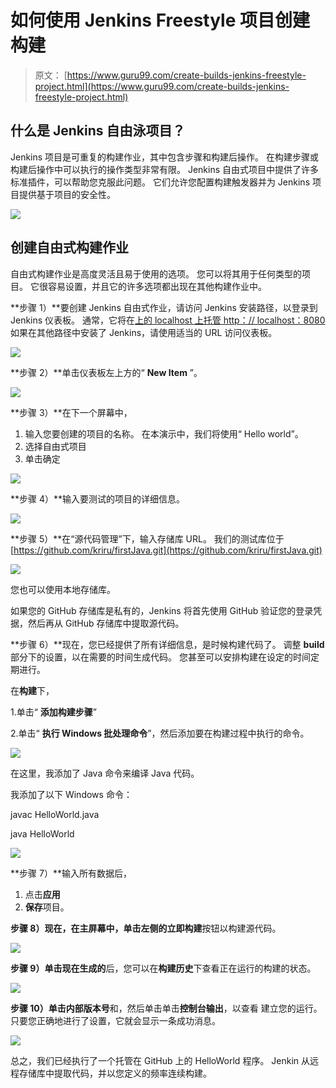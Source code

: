 # 如何使用 Jenkins Freestyle 项目创建构建

> 原文： [https://www.guru99.com/create-builds-jenkins-freestyle-project.html](https://www.guru99.com/create-builds-jenkins-freestyle-project.html)

## 什么是 Jenkins 自由泳项目？

Jenkins 项目是可重复的构建作业，其中包含步骤和构建后操作。 在构建步骤或构建后操作中可以执行的操作类型非常有限。 Jenkins 自由式项目中提供了许多标准插件，可以帮助您克服此问题。 它们允许您配置构建触发器并为 Jenkins 项目提供基于项目的安全性。

![](img/adc6b1148c47d2d7ad7b63637c3cacf8.png)

## 创建自由式构建作业

自由式构建作业是高度灵活且易于使用的选项。 您可以将其用于任何类型的项目。 它很容易设置，并且它的许多选项都出现在其他构建作业中。

**步骤 1）**要创建 Jenkins 自由式作业，请访问 Jenkins 安装路径，以登录到 Jenkins 仪表板。 通常，它将在[上的 localhost 上托管 http：// localhost：8080](http://localhost:8080) 如果在其他路径中安装了 Jenkins，请使用适当的 URL 访问仪表板。

[![](img/5df5c7df4e54ef08dd69c99b2b545498.png) ](/images/1/091318_0458_HowtoCreate2.png) 

**步骤 2）**单击仪表板左上方的“ **New Item** ”。

![](img/b0b25e5de4de78ae0654617313c6c3fb.png)

**步骤 3）**在下一个屏幕中，

1.  输入您要创建的项目的名称。 在本演示中，我们将使用“ Hello world”。
2.  选择自由式项目
3.  单击确定

![](img/ad07dfa9e13d1ba6a6e72410b729de09.png)

**步骤 4）**输入要测试的项目的详细信息。

![](img/a0672e5dbf3c2531792525bd23f4fcfa.png)

**步骤 5）**在“源代码管理”下，输入存储库 URL。 我们的测试库位于 [https://github.com/kriru/firstJava.git](https://github.com/kriru/firstJava.git)

[![](img/c43a2a2db689c51b6fa22e46f365b9e3.png) ](/images/1/091318_0458_HowtoCreate6.png) 

您也可以使用本地存储库。

如果您的 GitHub 存储库是私有的，Jenkins 将首先使用 GitHub 验证您的登录凭据，然后再从 GitHub 存储库中提取源代码。

**步骤 6）**现在，您已经提供了所有详细信息，是时候构建代码了。 调整 **build** 部分下的设置，以在需要的时间生成代码。 您甚至可以安排构建在设定的时间定期进行。

在**构建**下，

1.单击“ **添加构建步骤**”

2.单击“ **执行 Windows 批处理命令**”，然后添加要在构建过程中执行的命令。

![](img/3333440e7fe104f9f0812688880fdcdb.png)

在这里，我添加了 Java 命令来编译 Java 代码。

我添加了以下 Windows 命令：

javac HelloWorld.java

java HelloWorld

![](img/96647d96ae6b17f8f1469693355d8580.png)

**步骤 7）**输入所有数据后，

1.  点击**应用**
2.  **保存**项目。

**步骤 8）**现在，在主屏幕中，单击左侧的**立即构建**按钮以构建源代码。

![](img/1ea536573edac5829c5acef94ae3e498.png)

**步骤 9）**单击**现在生成的**后，您可以在**构建历史**下查看正在运行的构建的状态。

![](img/020e73f87bd068285ac3c409d623eaa8.png)

**步骤 10）**单击**内部版本号**和，然后单击单击**控制台输出**，以查看 建立您的运行。 只要您正确地进行了设置，它就会显示一条成功消息。

[![](img/eb20a61951b3d2f00d23896645cc7093.png) ](/images/1/091318_0458_HowtoCreate11.png) 

总之，我们已经执行了一个托管在 GitHub 上的 HelloWorld 程序。 Jenkin 从远程存储库中提取代码，并以您定义的频率连续构建。